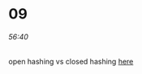 # 09


###### 56:40
open hashing vs closed hashing
[here](https://www.cs.usfca.edu/~galles/visualization/ClosedHash.html)
